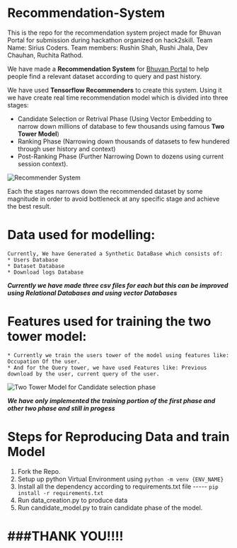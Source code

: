 # Recommendation-System
This is the repo for the recommendation system project made for Bhuvan Portal for submission during hackathon organized on hack2skill.
Team Name: Sirius Coders.
Team members: Rushin Shah, Rushi Jhala, Dev Chauhan, Ruchita Rathod.

We have made a **Recommendation System** for [Bhuvan Portal](https://bhuvan.nrsc.gov.in/home/index.php) to help people find a relevant dataset according to query and past history.

We have used **Tensorflow Recommenders** to create this system. Using it we have create real time recommendation model which is divided into three stages:
* Candidate Selection or Retrival Phase (Using Vector Embedding to narrow down millions of database to few thousands using famous **Two Tower Model**)
* Ranking Phase (Narrowing down thousands of datasets to few hundered through user history and context)
* Post-Ranking Phase (Further Narrowing Down to dozens using current session context).


![Recommender System](https://storage.googleapis.com/gweb-cloudblog-publish/images/figure-01_a3ezgV3.max-700x700.jpg)

Each the stages narrows down the recommended dataset by some magnitude in order to avoid bottleneck at any specific stage and achieve the best result.
# Data used for modelling:
    Currently, We have Generated a Synthetic DataBase which consists of:
    * Users Database
    * Dataset Database
    * Download logs Database

**_Currently we have made three csv files for each but this can be improved using Relational Databases and using vector Databases_**

# Features used for training the two tower model:

    * Currently we train the users tower of the model using features like: Occupation Of the user.
    * And for the Query tower, we have used Features like: Previous download by the user, current query of the user.
  
![Two Tower Model for Candidate selection phase](https://storage.googleapis.com/gweb-cloudblog-publish/original_images/Figure-02.gif)

**_We have only implemented the training portion of the first phase and other two phase and still in progess_**


# Steps for Reproducing Data and train Model

1. Fork the Repo.
2. Setup up python Virtual Environment using `python -m venv {ENV_NAME}`
3. Install all the dependency according to requirements.txt file ----- `pip install -r requirements.txt`
4. Run data_creation.py to produce data
5. Run candidate_model.py to train candidate phase of the model.

#  ###THANK YOU!!!!

